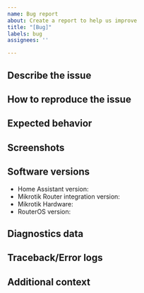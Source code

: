```yaml
---
name: Bug report
about: Create a report to help us improve
title: "[Bug]"
labels: bug
assignees: ''

---
```


## Describe the issue
<!--
A clear and concise description of what the issue is.
-->


## How to reproduce the issue
<!--
Steps to reproduce the behavior:
1. Go to '...'
2. Click on '....'
3. See error
-->


## Expected behavior
<!--
A clear and concise description of what you expected to happen.
-->


## Screenshots
<!--
If applicable, add screenshots to help explain your problem.
-->


## Software versions
<!--
All fields in this sections are required.
-->
 - Home Assistant version: <!-- e.g. HA v0.108.3 -->
 - Mikrotik Router integration version: <!-- e.g. v1.0.0 -->
 - Mikrotik Hardware: <!-- e.g. RB4011iGS+ -->
 - RouterOS version: <!-- e.g. v6.45 -->


## Diagnostics data
<!--
  If you are seing incorrect data through the integration, please upload integration diagnostics data.
-->


## Traceback/Error logs
<!--
  If you come across any trace or error logs, please provide them.
-->


## Additional context
<!--
Add any other context about the problem here.
-->
